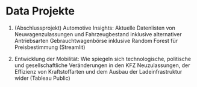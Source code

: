 # Data Projekte
 
 1. (Abschlussprojekt) Automotive Insights:
      Aktuelle Datenlisten von Neuwagenzulassungen und Fahrzeugbestand inklusive alternativer Antriebsarten
      Gebrauchtwagenbörse inklusive Random Forest für Preisbestimmung
      (Streamlit)

 3. Entwicklung der Mobilität:
      Wie spiegeln sich technologische, politische und gesellschaftliche Veränderungen in den KFZ Neuzulassungen,
      der Effizienz von Kraftstoffarten und dem Ausbau der Ladeinfrastruktur wider
      (Tableau Public)

    
